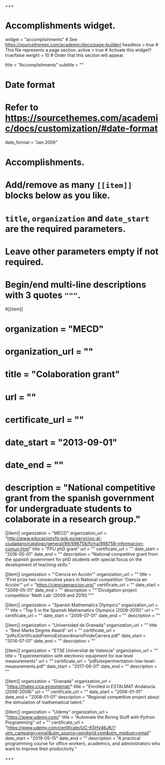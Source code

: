 +++
# Accomplishments widget.
widget = "accomplishments"  # See https://sourcethemes.com/academic/docs/page-builder/
headless = true  # This file represents a page section.
active = true  # Activate this widget? true/false
weight = 10  # Order that this section will appear.

title = "Accomplish&shy;ments"
subtitle = ""

# Date format
#   Refer to https://sourcethemes.com/academic/docs/customization/#date-format
date_format = "Jan 2006"

# Accomplishments.
#   Add/remove as many `[[item]]` blocks below as you like.
#   `title`, `organization` and `date_start` are the required parameters.
#   Leave other parameters empty if not required.
#   Begin/end multi-line descriptions with 3 quotes `"""`.

#[[item]]
#  organization = "MECD"
#  organization_url = ""
#  title = "Colaboration grant"
#  url = ""
#  certificate_url = ""
#  date_start = "2013-09-01"
#  date_end = ""
#  description = "National competitive grant from the spanish government for undergraduate students to colaborate in a research group."

  [[item]]
  organization = "MECD"
  organization_url = "http://www.educacionyfp.gob.es/servicios-al-ciudadano/catalogo/general/99/998758/ficha/998758-informacion-comun.html"
  title = "FPU phD grant"
  url = ""
  certificate_url = ""
  date_start = "2016-05-01"
  date_end = ""
  description = "National competitive grant from the spanish government for phD students with special focus on the development of teaching skills."

[[item]]
  organization = "'Ciencia en Acción'"
  organization_url = ""
  title = "First prize two consecutive years in National competition 'Ciencia en Acción'"
  url = "https://cienciaenaccion.org/"
  certificate_url = ""
  date_start = "2009-05-01"
  date_end = ""
  description = """Divulgation project competition 'Math Lab' (2009 and 2010)."""
  
[[item]]
  organization = "Spanish Mathematics Olympics"
  organization_url = ""
  title = "Top 5 in the Spanish Mathematics Olympics (2009-2010)"
  url = ""
  certificate_url = ""
  date_start = "2009-07-01"
  date_end = ""
  description = ""

[[item]]
  organization = "Universidad de Granada"
  organization_url = ""
  title = "Best Marks Degree Award"
  url = ""
  certificate_url = "pdfs/CertificadoPremioExtraordinarioFindeCarrera.pdf"
  date_start = "2014-07-01"
  date_end = ""
  description = ""

[[item]]
  organization = "ETSE Universitat de Valencia"
  organization_url = ""
  title = "Experimentation with electronic equipment for low level measurements"
  url = ""
  certificate_url = "pdfs/experimentation-low-level-measurements.pdf"
  date_start = "2017-06-01"
  date_end = ""
  description = ""

[[item]]
  organization = "Granada"
  organization_url = "https://thales.cica.es/estalmat/"
  title = "Enrolled in ESTALMAT-Andalucía (2006-2008)"
  url = ""
  certificate_url = ""
  date_start = "2006-01-01"
  date_end = "2008-01-01"
  description = "Regional competitive project about the stimulation of mathematical talent."

  [[item]]
  organization = "Udemy"
  organization_url = "https://www.udemy.com/"
  title = "Automate the Boring Stuff with Python Programming"
  url = ""
  certificate_url = "https://www.udemy.com/certificate/UC-K5HV46JK/?utm_campaign=email&utm_source=sendgrid.com&utm_medium=email"
  date_start = "2019-05-15"
  date_end = ""
  description = "A practical programming course for office workers, academics, and administrators who want to improve their productivity."


+++
